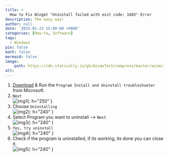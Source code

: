 ```yaml
---
title: >
  How to Fix Winget "Uninstall failed with exit code: 1603" Error
description: The easy way!
author: null
date: '2025-01-23 15:00:00 +0800'
categories: [How-to, Software]
tags:
  - Windows
pin: false
math: false
mermaid: false
image:
    path: https://cdn.statically.io/gh/AzimsTech/compress/master/azimstech.github.io/winget-cli-banner.png
alt:
---
```


1. [Download](https://support.microsoft.com/en-us/topic/fix-problems-that-block-programs-from-being-installed-or-removed-cca7d1b6-65a9-3d98-426b-e9f927e1eb4d) & Run the `Program Install and Uninstall troubleshooter` from Microsoft.  
2. `Next`  
  ![img1](https://cdn.statically.io/gh/AzimsTech/compress/master/azimstech.github.io/troubleshooter1.png){: h="250" }  
3. Choose `Uninstalling`  
  ![img2](https://cdn.statically.io/gh/AzimsTech/compress/master/azimstech.github.io/troubleshooter2.png){: h="240" }  
4. Select Program you want to uninstall --> `Next`  
  ![img3](https://cdn.statically.io/gh/AzimsTech/compress/master/azimstech.github.io/troubleshooter3.png){: h="240" }
5. `Yes, try uninstall`  
  ![img4](https://cdn.statically.io/gh/AzimsTech/compress/master/azimstech.github.io/troubleshooter4.png){: h="240" }  
6. Check if the program is uninstalled, if its working, its done you can close it.  
  ![img5](https://cdn.statically.io/gh/AzimsTech/compress/master/azimstech.github.io/troubleshooter5.png){: h="240" }
